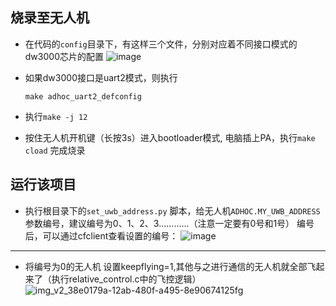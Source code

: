 ## 烧录至无人机
* 在代码的`config`目录下，有这样三个文件，分别对应着不同接口模式的dw3000芯片的配置
  ![image](https://user-images.githubusercontent.com/126245721/226831070-8ffa1156-c531-46fc-80fd-0f4cb1c4ca28.png)
  
* 如果dw3000接口是uart2模式，则执行
  ```
  make adhoc_uart2_defconfig
  ```
* 执行`make -j 12`
* 按住无人机开机键（长按3s）进入bootloader模式, 电脑插上PA，执行`make cload` 完成烧录
  

## 运行该项目
* 执行根目录下的`set_uwb_address.py` 脚本，给无人机`ADHOC.MY_UWB_ADDRESS`参数编号，建议编号为0、1、2、3............（注意一定要有0号和1号）
    编号后，可以通过cfclient查看设置的编号：
    ![image](https://user-images.githubusercontent.com/126245721/226830006-ef31ba7c-3a65-4f37-a955-1fd2e6c4d3b0.png)
*******

* 将编号为0的无人机    设置keepflying=1,其他与之进行通信的无人机就全部飞起来了（执行relative_control.c中的飞控逻辑）![img_v2_38e0179a-12ab-480f-a495-8e90674125fg](https://user-images.githubusercontent.com/126245721/226830209-21f08524-4961-4c9a-bba7-41fef374c346.jpg)
